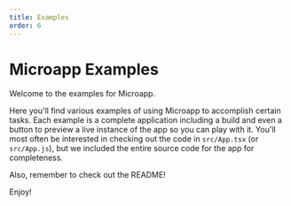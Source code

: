 ```yaml
---
title: Examples
order: 6
---
```


# Microapp Examples

Welcome to the examples for Microapp.

Here you'll find various examples of using Microapp to accomplish certain tasks. Each example is a complete application including a build and even a button to preview a live instance of the app so you can play with it. You'll most often be interested in checking out the code in `src/App.tsx` (or `src/App.js`), but we included the entire source code for the app for completeness.

Also, remember to check out the README!

Enjoy!
